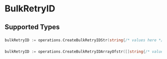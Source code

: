 # BulkRetryID


## Supported Types

### 

```go
bulkRetryID := operations.CreateBulkRetryIDStr(string{/* values here */})
```

### 

```go
bulkRetryID := operations.CreateBulkRetryIDArrayOfstr([]string{/* values here */})
```

